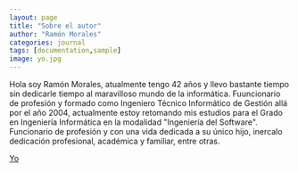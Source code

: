 ```yaml
---
layout: page
title: "Sobre el autor"
author: "Ramón Morales"
categories: journal
tags: [documentation,sample]
image: yo.jpg
---
```


Hola soy Ramón Morales, atualmente tengo 42 años y llevo bastante tiempo sin dedicarle tiempo al maravilloso mundo de la informática. Fuuncionario de profesión y formado como Ingeniero Técnico Informático de Gestión allá por el año 2004, actualmente estoy retomando mis estudios para el Grado en Ingeniería Informática en la modalidad "Ingeniería del Software". Funcionario de profesión y con una vida dedicada a su único hijo, inercalo dedicación profesional, académica y familiar, entre otras.

[Yo]({{site.baseurl}}/assets/img/yo.jpg)
